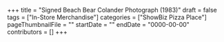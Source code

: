 +++
title = "Signed Beach Bear Colander Photograph (1983)"
draft = false
tags = ["In-Store Merchandise"]
categories = ["ShowBiz Pizza Place"]
pageThumbnailFile = ""
startDate = ""
endDate = "0000-00-00"
contributors = []
+++
